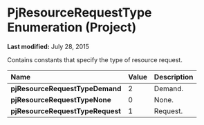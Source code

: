 
# PjResourceRequestType Enumeration (Project)

 **Last modified:** July 28, 2015

Contains constants that specify the type of resource request.


|**Name**|**Value**|**Description**|
|:-----|:-----|:-----|
| **pjResourceRequestTypeDemand**|2|Demand.|
| **pjResourceRequestTypeNone**|0|None.|
| **pjResourceRequestTypeRequest**|1|Request.|
